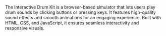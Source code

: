 The Interactive Drum Kit is a browser-based simulator that lets users play drum sounds by clicking buttons or pressing keys. It features high-quality sound effects and smooth animations for an engaging experience. Built with HTML, CSS, and JavaScript, it ensures seamless interactivity and responsive visuals.
